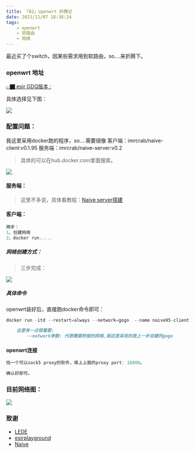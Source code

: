 ```yaml
---
title: 「82」openwrt 折腾记
date: 2021/11/07 18:38:24
tags:
    - openwrt
    - 软路由
    - 网络
---
```



最近买了个switch，因某些需求用到软路由，so....来折腾下。

<!--more-->


### openwrt 地址

[👉🏿 esir GDQ版本 :](https://drive.google.com/drive/folders/1dqNUrMf9n7i3y1aSh68U5Yf44WQ3KCuh)

具体选择见下图：

![](https://crab-1251738482.cos.ap-guangzhou.myqcloud.com/1161636220122_.pic_hd.jpg)


### 配置问题：

我这里采用docker跑的程序，so....需要镜像 
客户端：imrcrab/naive-client:v0.1.95
服务端：imrcrab/naive-server:v0.2


>具体的可以在hub.docker.com里面搜索。

![](https://crab-1251738482.cos.ap-guangzhou.myqcloud.com/clipboard_20211107_065042.png)

#### 服务端：

>这里不多说，具体看教程：[Naive server搭建](https://hub.docker.com/r/imrcrab/naive-server)

#### 客户端：

```go
两步：
1、创建网络
2、docker run.....
```

##### 网络创建方式：

>三步完成：

![](https://crab-1251738482.cos.ap-guangzhou.myqcloud.com/clipboard_20211107_065902.png)


##### 具体命令
openwrt装好后，直接跑docker命令即可：

```go
docker run -itd --restart=always --network=gogo  --name naive95-client -p 10800:10800  naive-client:v0.1.95
```

```markdown
    这里有一点很重要:
        --network参数: 代表需要桥接的网络,我这里采用的是上一步自建的gogo
```


#### openwrt连接

```go
找一个可以sock5 proxy的软件，填上上面的proxy port: 10800。

确认好即可。
```

### 目前网络图：

![](https://crab-1251738482.cos.ap-guangzhou.myqcloud.com/clipboard_20211107_070906.png)

### 致谢
 * [LEDE](https://github.com/coolsnowwolf/lede)
 * [esirplayground](https://github.com/esirplayground/AutoBuild-OpenWrt)
 * [Naive](https://github.com/klzgrad/naiveproxy)
